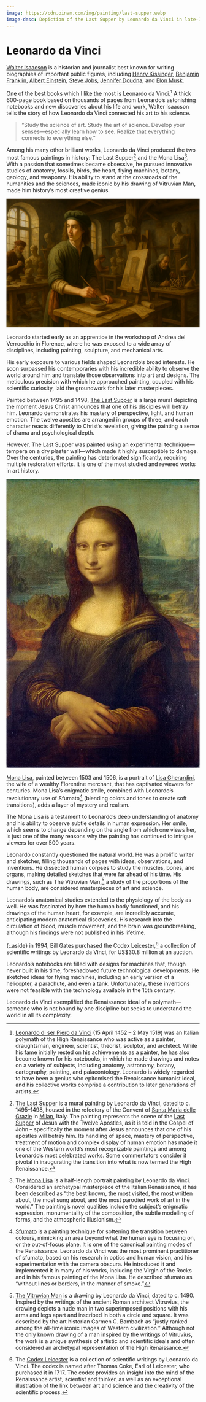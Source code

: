 ```yaml
---
image: https://cdn.oinam.com/img/painting/last-supper.webp
image-desc: Depiction of the Last Supper by Leonardo da Vinci in late-1490s, Milan, Italy.
---
```


# Leonardo da Vinci

[Walter Isaacson](https://en.wikipedia.org/wiki/Walter_Isaacson) is a historian and journalist best known for writing biographies of important public figures, including [Henry Kissinger](https://en.wikipedia.org/wiki/Henry_Kissinger), [Benjamin Franklin](https://en.wikipedia.org/wiki/Benjamin_Franklin), [Albert Einstein](https://en.wikipedia.org/wiki/Albert_Einstein), [Steve Jobs](https://en.wikipedia.org/wiki/Steve_Jobs), [Jennifer Doudna](https://en.wikipedia.org/wiki/Jennifer_Doudna), and [Elon Musk](https://en.wikipedia.org/wiki/Elon_Musk).

One of the best books which I like the most is Leonardo da Vinci.[^LeonardoDaVinci] A thick 600-page book based on thousands of pages from Leonardo’s astonishing notebooks and new discoveries about his life and work, Walter Isaacson tells the story of how Leonardo da Vinci connected his art to his science.

> “Study the science of art. Study the art of science. Develop your senses—especially learn how to see. Realize that everything connects to everything else.”

Among his many other brilliant works, Leonardo da Vinci produced the two most famous paintings in history: The Last Supper[^TheLastSupper] and the Mona Lisa[^MonaLisa]. With a passion that sometimes became obsessive, he pursued innovative studies of anatomy, fossils, birds, the heart, flying machines, botany, geology, and weaponry. His ability to stand at the crossroads of the humanities and the sciences, made iconic by his drawing of Vitruvian Man, made him history’s most creative genius.

<img class="large" src="/static/2024/leonardo-da-vinci-as-an-apprentice.webp" alt="A young Leonardo da Vinci as an apprentice.">

Leonardo started early as an apprentice in the workshop of Andrea del Verrocchio in Florence, where he was exposed to a wide array of disciplines, including painting, sculpture, and mechanical arts.

His early exposure to various fields shaped Leonardo’s broad interests. He soon surpassed his contemporaries with his incredible ability to observe the world around him and translate those observations into art and designs. The meticulous precision with which he approached painting, coupled with his scientific curiosity, laid the groundwork for his later masterpieces.

Painted between 1495 and 1498, [The Last Supper](https://en.wikipedia.org/wiki/The_Last_Supper_(Leonardo)) is a large mural depicting the moment Jesus Christ announces that one of his disciples will betray him. Leonardo demonstrates his mastery of perspective, light, and human emotion. The twelve apostles are arranged in groups of three, and each character reacts differently to Christ’s revelation, giving the painting a sense of drama and psychological depth.

However, The Last Supper was painted using an experimental technique—tempera on a dry plaster wall—which made it highly susceptible to damage. Over the centuries, the painting has deteriorated significantly, requiring multiple restoration efforts. It is one of the most studied and revered works in art history.

<a href="https://en.wikipedia.org/wiki/Mona_Lisa"><img class="small right" src="/static/2024/mona-lisa.webp" alt="Mona Lisa"></a>

[Mona Lisa](https://en.wikipedia.org/wiki/Mona_Lisa), painted between 1503 and 1506, is a portrait of [Lisa Gherardini](https://en.wikipedia.org/wiki/Lisa_del_Giocondo), the wife of a wealthy Florentine merchant, that has captivated viewers for centuries. Mona Lisa’s enigmatic smile, combined with Leonardo’s revolutionary use of Sfumato[^Sfumato] (blending colors and tones to create soft transitions), adds a layer of mystery and realism.

The Mona Lisa is a testament to Leonardo’s deep understanding of anatomy and his ability to observe subtle details in human expression. Her smile, which seems to change depending on the angle from which one views her, is just one of the many reasons why the painting has continued to intrigue viewers for over 500 years.

Leonardo constantly questioned the natural world. He was a prolific writer and sketcher, filling thousands of pages with ideas, observations, and inventions. He dissected human corpses to study the muscles, bones, and organs, making detailed sketches that were far ahead of his time. His drawings, such as The Vitruvian Man,[^TheVitruvianMan] a study of the proportions of the human body, are considered masterpieces of art and science.

Leonardo’s anatomical studies extended to the physiology of the body as well. He was fascinated by how the human body functioned, and his drawings of the human heart, for example, are incredibly accurate, anticipating modern anatomical discoveries. His research into the circulation of blood, muscle movement, and the brain was groundbreaking, although his findings were not published in his lifetime.

{:.aside}
in 1994, Bill Gates purchased the Codex Leicester,[^CodexLeicester] a collection of scientific writings by Leonardo da Vinci, for US$30.8 million at an auction.

Leonardo’s notebooks are filled with designs for machines that, though never built in his time, foreshadowed future technological developments. He sketched ideas for flying machines, including an early version of a helicopter, a parachute, and even a tank. Unfortunately, these inventions were not feasible with the technology available in the 15th century.

Leonardo da Vinci exemplified the Renaissance ideal of a polymath—someone who is not bound by one discipline but seeks to understand the world in all its complexity.

[^LeonardoDaVinci]: [Leonardo di ser Piero da Vinci](https://en.wikipedia.org/wiki/Leonardo_da_Vinci) (15 April 1452 – 2 May 1519) was an Italian polymath of the High Renaissance who was active as a painter, draughtsman, engineer, scientist, theorist, sculptor, and architect. While his fame initially rested on his achievements as a painter, he has also become known for his notebooks, in which he made drawings and notes on a variety of subjects, including anatomy, astronomy, botany, cartography, painting, and palaeontology. Leonardo is widely regarded to have been a genius who epitomised the Renaissance humanist ideal, and his collective works comprise a contribution to later generations of artists.

[^TheLastSupper]: [The Last Supper](https://en.wikipedia.org/wiki/The_Last_Supper_(Leonardo)) is a mural painting by Leonardo da Vinci, dated to c. 1495–1498, housed in the refectory of the Convent of [Santa Maria delle Grazie](https://en.wikipedia.org/wiki/Santa_Maria_delle_Grazie,_Milan) in [Milan](https://en.wikipedia.org/wiki/Milan), Italy. The painting represents the scene of the [Last Supper](https://en.wikipedia.org/wiki/Last_Supper) of Jesus with the Twelve Apostles, as it is told in the Gospel of John – specifically the moment after Jesus announces that one of his apostles will betray him. Its handling of space, mastery of perspective, treatment of motion and complex display of human emotion has made it one of the Western world’s most recognizable paintings and among Leonardo’s most celebrated works. Some commentators consider it pivotal in inaugurating the transition into what is now termed the High Renaissance.

[^MonaLisa]: The [Mona Lisa](https://en.wikipedia.org/wiki/Mona_Lisa) is a half-length portrait painting by Leonardo da Vinci. Considered an archetypal masterpiece of the Italian Renaissance, it has been described as “the best known, the most visited, the most written about, the most sung about, and the most parodied work of art in the world.” The painting’s novel qualities include the subject’s enigmatic expression, monumentality of the composition, the subtle modelling of forms, and the atmospheric illusionism.

[^Sfumato]: [Sfumato](https://en.wikipedia.org/wiki/Sfumato) is a painting technique for softening the transition between colours, mimicking an area beyond what the human eye is focusing on, or the out-of-focus plane. It is one of the canonical painting modes of the Renaissance. Leonardo da Vinci was the most prominent practitioner of sfumato, based on his research in optics and human vision, and his experimentation with the camera obscura. He introduced it and implemented it in many of his works, including the Virgin of the Rocks and in his famous painting of the Mona Lisa. He described sfumato as “without lines or borders, in the manner of smoke.”

[^TheVitruvianMan]: [The Vitruvian Man](https://en.wikipedia.org/wiki/Vitruvian_Man) is a drawing by Leonardo da Vinci, dated to c. 1490. Inspired by the writings of the ancient Roman architect Vitruvius, the drawing depicts a nude man in two superimposed positions with his arms and legs apart and inscribed in both a circle and square. It was described by the art historian Carmen C. Bambach as “justly ranked among the all-time iconic images of Western civilization.” Although not the only known drawing of a man inspired by the writings of Vitruvius, the work is a unique synthesis of artistic and scientific ideals and often considered an archetypal representation of the High Renaissance.

[^CodexLeicester]: The [Codex Leicester](https://en.wikipedia.org/wiki/Codex_Leicester) is a collection of scientific writings by Leonardo da Vinci. The codex is named after Thomas Coke, Earl of Leicester, who purchased it in 1717. The codex provides an insight into the mind of the Renaissance artist, scientist and thinker, as well as an exceptional illustration of the link between art and science and the creativity of the scientific process.